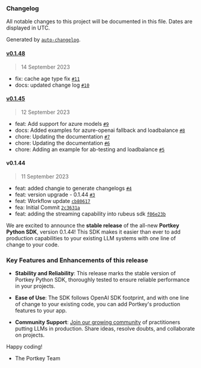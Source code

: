 ### Changelog

All notable changes to this project will be documented in this file. Dates are displayed in UTC.

Generated by [`auto-changelog`](https://github.com/CookPete/auto-changelog).

#### [v0.1.48](https://github.com/Portkey-AI/portkey-python-sdk/compare/v0.1.45...v0.1.48)

> 14 September 2023

- fix: cache age type fix [`#11`](https://github.com/Portkey-AI/portkey-python-sdk/pull/11)
- docs: updated change log [`#10`](https://github.com/Portkey-AI/portkey-python-sdk/pull/10)

#### [v0.1.45](https://github.com/Portkey-AI/portkey-python-sdk/compare/v0.1.44...v0.1.45)

> 12 September 2023

- feat: Add support for azure models [`#9`](https://github.com/Portkey-AI/portkey-python-sdk/pull/9)
- docs: Added examples for azure-openai fallback and loadbalance [`#8`](https://github.com/Portkey-AI/portkey-python-sdk/pull/8)
- chore: Updating the documentation [`#7`](https://github.com/Portkey-AI/portkey-python-sdk/pull/7)
- chore: Updating the documentation [`#6`](https://github.com/Portkey-AI/portkey-python-sdk/pull/6)
- chore: Adding an example for ab-testing and loadbalance [`#5`](https://github.com/Portkey-AI/portkey-python-sdk/pull/5)

#### v0.1.44

> 11 September 2023

- feat: added changie to generate changelogs [`#4`](https://github.com/Portkey-AI/portkey-python-sdk/pull/4)
- feat: version upgrade - 0.1.44 [`#3`](https://github.com/Portkey-AI/portkey-python-sdk/pull/3)
- feat: Workflow update [`cb80617`](https://github.com/Portkey-AI/portkey-python-sdk/commit/cb806173049d2a1f690935320e5ad4738910a452)
- fea: Initial Commit [`2c3631a`](https://github.com/Portkey-AI/portkey-python-sdk/commit/2c3631ac65ff58158695e84881993460fd27cb82)
- feat: adding the streaming capability into rubeus sdk [`f06e23b`](https://github.com/Portkey-AI/portkey-python-sdk/commit/f06e23bfa676995d578f64eff3401db917660742)

<!-- auto-changelog-above -->

We are excited to announce the **stable release** of the all-new **Portkey Python SDK**, version 0.1.44! This SDK makes it easier than ever to add production capabilities to your existing LLM systems with one line of change to your code.

### Key Features and Enhancements of this release

- **Stability and Reliability**: This release marks the stable version of Portkey Python SDK, thoroughly tested to ensure reliable performance in your projects.

- **Ease of Use**: The SDK follows OpenAI SDK footprint, and with one line of change to your existing code, you can add Portkey's production features to your app. 

- **Community Support**: [Join our growing community](https://discord.gg/QHJ3RgcvKT) of practitioners putting LLMs in production. Share ideas, resolve doubts, and collaborate on projects.

Happy coding!

- The Portkey Team

